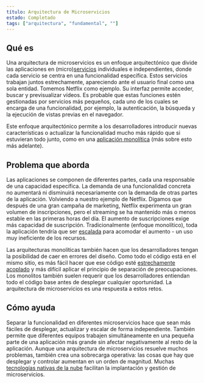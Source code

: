 ```yaml
---
título: Arquitectura de Microservicios
estado: Completado
tags: ["arquitectura", "fundamental", ""]
---
```


## Qué es

Una arquitectura de microservicios es un enfoque arquitectónico que divide las aplicaciones en (micro)[servicios](/service/) individuales e independientes, donde cada servicio se centra en una funcionalidad específica.
Estos servicios trabajan juntos estrechamente, apareciendo ante el usuario final como una sola entidad. Tomemos Netflix como ejemplo. Su interfaz permite acceder, buscar y previsualizar vídeos. Es probable que estas funciones estén gestionadas por servicios más pequeños, cada uno de los cuales se encarga de una funcionalidad, por ejemplo, la autenticación, la búsqueda y la ejecución de vistas previas en el navegador.

Este enfoque arquitectónico permite a los desarrolladores introducir nuevas características o actualizar la funcionalidad mucho más rápido que si estuvieran todo junto, como en una [aplicación monolítica](/monolithic-apps/) (más sobre esto más adelante).

## Problema que aborda

Las aplicaciones se componen de diferentes partes, cada una responsable de una capacidad específica. La demanda de una funcionalidad concreta no aumentará ni disminuirá necesariamente con la demanda de otras partes de la aplicación. Volviendo a nuestro ejemplo de Netflix. Digamos que después de una gran campaña de marketing, Netflix experimenta un gran volumen de inscripciones, pero el streaming se ha mantenido más o menos estable en las primeras horas del día. El aumento de suscripciones exige más capacidad de suscripción. Tradicionalmente (enfoque monolítico), toda la aplicación tendría que ser [escalada](/scalability/) para acomodar el aumento - un uso muy ineficiente de los recursos. 

Las arquitecturas monolíticas también hacen que los desarrolladores tengan la posibilidad de caer en errores del diseño. Como todo el código está en el mismo sitio, es más fácil hacer que ese código esté [estrechamente acoplado](/tightly-coupled-architectures/) y más difícil aplicar el principio de separación de preocupaciones. Los monolitos también suelen requerir que los desarrolladores entiendan todo el código base antes de desplegar cualquier oportunidad. La arquitectura de microservicios es una respuesta a estos retos.  

## Cómo ayuda

Separar la funcionalidad en diferentes microservicios hace que sean más fáciles de desplegar, actualizar y escalar de forma independiente. También permite que diferentes equipos trabajen simultáneamente en una pequeña parte de una aplicación más grande sin afectar negativamente al resto de la aplicación. Aunque una arquitectura de microservicios resuelve muchos problemas, también crea una sobrecarga operativa: las cosas que hay que desplegar y controlar aumentan en un orden de magnitud. Muchas [tecnologías nativas de la nube](/cloud-native-tech/) facilitan la implantación y gestión de microservicios.